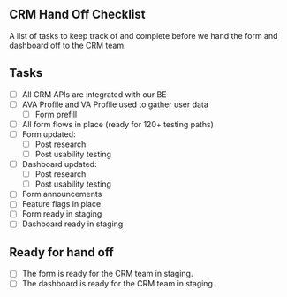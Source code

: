 ## CRM Hand Off Checklist
A list of tasks to keep track of and complete before we hand the form and dashboard off to the CRM team.

## Tasks
- [ ] All CRM APIs are integrated with our BE
- [ ] AVA Profile and VA Profile used to gather user data
    - [ ] Form prefill
- [ ] All form flows in place (ready for 120+ testing paths)
- [ ] Form updated:
    - [ ] Post research
    - [ ] Post usability testing
- [ ] Dashboard updated:
    - [ ] Post research
    - [ ] Post usability testing
- [ ] Form announcements
- [ ] Feature flags in place
- [ ] Form ready in staging
- [ ] Dashboard ready in staging

## Ready for hand off
- [ ] The form is ready for the CRM team in staging.
- [ ] The dashboard is ready for the CRM team in staging.

